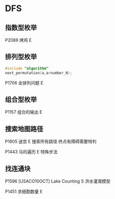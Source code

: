 # DFS
## 指数型枚举
P2089 烤鸡 E


## 排列型枚举

```c++
#include "algorithm"
next_permutation(a,a+number_N);
```

P1706 全排列问题 E


## 组合型枚举
P1157 组合的输出 E

## 搜索地图路径
P1605 迷宫 E 搜索所有路径 终点有障碍需要特判

P1443 马的遍历 E 特殊步法

## 找连通块
P1596 [USACO10OCT] Lake Counting S 洪水灌溉模型

P1451 求细胞数量 E